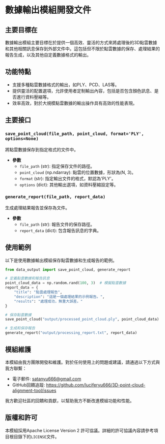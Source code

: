 # 數據輸出模組開發文件

## 主要目標在
數據輸出模組主要目標在於提供一個高效、靈活的方式來將處理後的3D點雲數據和其他相關訊息保存到外部文件中。這包括但不限於點雲數據的保存、處理結果的報告生成，以及其他自定義數據格式的輸出。

## 功能特點
- 支援多種點雲數據格式的輸出，如PLY、PCD、LAS等。
- 提供靈活的配置選項，允許使用者定制輸出內容，包括是否包含顏色訊息、是否進行資料壓縮等。
- 效率高效，對於大規模點雲數據的輸出操作具有高效的性能表現。

## 主要接口

### `save_point_cloud(file_path, point_cloud, format='PLY', options=None)`
將點雲數據保存到指定格式的文件中。

- **參數**
  - `file_path` (str): 指定保存文件的路徑。
  - `point_cloud` (np.ndarray): 點雲的位置數據，形狀為(N, 3)。
  - `format` (str): 指定輸出文件的格式，默認為'PLY'。
  - `options` (dict): 其他輸出選項，如資料壓縮設定等。

### `generate_report(file_path, report_data)`
生成處理結果報告並保存為文件。

- **參數**
  - `file_path` (str): 報告文件的保存路徑。
  - `report_data` (dict): 包含報告訊息的字典。

## 使用範例
以下是使用數據輸出模組保存點雲數據和生成報告的範例。

```python
from data_output import save_point_cloud, generate_report

# 定義點雲數據和報告訊息
point_cloud_data = np.random.rand(100, 3)  # 模擬點雲數據
report_data = {
    "title": "點雲處理報告",
    "description": "這是一個處理結果的示例報告。",
    "results": "處理成功，無重大誤差。"
}

# 保存點雲數據
save_point_cloud("output/processed_point_cloud.ply", point_cloud_data)

# 生成和保存報告
generate_report("output/processing_report.txt", report_data)
```

## 模組維護
本模組由我方團隊開發和維護。對於任何使用上的問題或建議，請通過以下方式與我方聯繫：
- 電子郵件: satanyu666@gmail.com
- GitHub回饋追蹤: https://github.com/luciferyu666/3D-point-cloud-alignment-tool/issues

我方歡迎社區的回饋和貢獻，以幫助我方不斷改進模組功能和性能。

## 版權和許可
本模組採用Apache License Version 2 許可協議。詳細的許可協議內容請參考項目根目錄下的`LICENSE`文件。